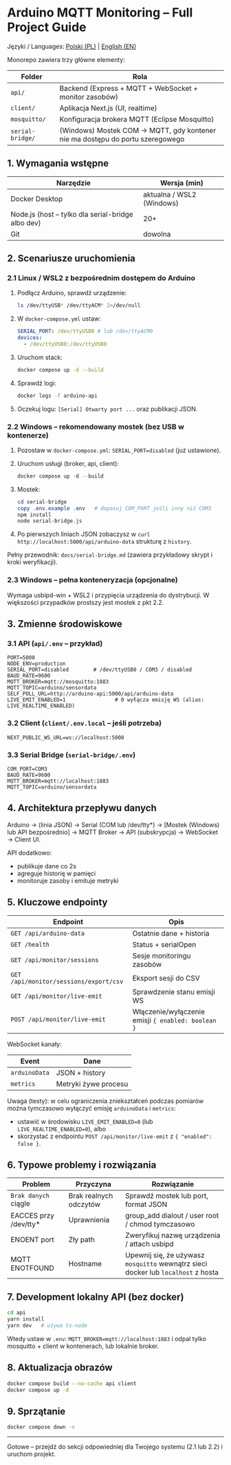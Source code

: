 # Arduino MQTT Monitoring – Full Project Guide

Języki / Languages: [Polski (PL)](./README.pl.md) | [English (EN)](./README.en.md)

Monorepo zawiera trzy główne elementy:

| Folder           | Rola                                                                           |
| ---------------- | ------------------------------------------------------------------------------ |
| `api/`           | Backend (Express + MQTT + WebSocket + monitor zasobów)                         |
| `client/`        | Aplikacja Next.js (UI, realtime)                                               |
| `mosquitto/`     | Konfiguracja brokera MQTT (Eclipse Mosquitto)                                  |
| `serial-bridge/` | (Windows) Mostek COM -> MQTT, gdy kontener nie ma dostępu do portu szeregowego |

## 1. Wymagania wstępne

| Narzędzie                                         | Wersja (min)              |
| ------------------------------------------------- | ------------------------- |
| Docker Desktop                                    | aktualna / WSL2 (Windows) |
| Node.js (host – tylko dla serial-bridge albo dev) | 20+                       |
| Git                                               | dowolna                   |

## 2. Scenariusze uruchomienia

### 2.1 Linux / WSL2 z bezpośrednim dostępem do Arduino

1. Podłącz Arduino, sprawdź urządzenie:

   ```bash
   ls /dev/ttyUSB* /dev/ttyACM* 2>/dev/null
   ```

2. W `docker-compose.yml` ustaw:

   ```yaml
   SERIAL_PORT: /dev/ttyUSB0 # lub /dev/ttyACM0
   devices:
     - /dev/ttyUSB0:/dev/ttyUSB0
   ```

3. Uruchom stack:

   ```bash
   docker compose up -d --build
   ```

4. Sprawdź logi:

   ```bash
   docker logs -f arduino-api
   ```

5. Oczekuj logu: `[Serial] Otwarty port ...` oraz publikacji JSON.

### 2.2 Windows – rekomendowany mostek (bez USB w kontenerze)

1. Pozostaw w `docker-compose.yml`: `SERIAL_PORT=disabled` (już ustawione).

2. Uruchom usługi (broker, api, client):

   ```powershell
   docker compose up -d --build
   ```

3. Mostek:

   ```powershell
   cd serial-bridge
   copy .env.example .env   # dopasuj COM_PORT jeśli inny niż COM3
   npm install
   node serial-bridge.js
   ```

4. Po pierwszych liniach JSON zobaczysz w `curl http://localhost:5000/api/arduino-data` strukturę z `history`.

Pełny przewodnik: `docs/serial-bridge.md` (zawiera przykładowy skrypt i kroki weryfikacji).

### 2.3 Windows – pełna konteneryzacja (opcjonalne)

Wymaga usbipd-win + WSL2 i przypięcia urządzenia do dystrybucji. W większości przypadków prostszy jest mostek z pkt 2.2.

## 3. Zmienne środowiskowe

### 3.1 API (`api/.env` – przykład)

```env
PORT=5000
NODE_ENV=production
SERIAL_PORT=disabled        # /dev/ttyUSB0 / COM3 / disabled
BAUD_RATE=9600
MQTT_BROKER=mqtt://mosquitto:1883
MQTT_TOPIC=arduino/sensordata
SELF_POLL_URL=http://arduino-api:5000/api/arduino-data
LIVE_EMIT_ENABLED=1                # 0 wyłącza emisję WS (alias: LIVE_REALTIME_ENABLED)
```

### 3.2 Client (`client/.env.local` – jeśli potrzeba)

```env
NEXT_PUBLIC_WS_URL=ws://localhost:5000
```

### 3.3 Serial Bridge (`serial-bridge/.env`)

```env
COM_PORT=COM3
BAUD_RATE=9600
MQTT_BROKER=mqtt://localhost:1883
MQTT_TOPIC=arduino/sensordata
```

## 4. Architektura przepływu danych

Arduino → (linia JSON) → Serial (COM lub /dev/tty\*) → [Mostek (Windows) lub API bezpośrednio] → MQTT Broker → API (subskrypcja) → WebSocket → Client UI.

API dodatkowo:

- publikuje dane co 2s
- agreguje historię w pamięci
- monitoruje zasoby i emituje metryki

## 5. Kluczowe endpointy

| Endpoint                               | Opis                                               |
| -------------------------------------- | -------------------------------------------------- |
| `GET /api/arduino-data`                | Ostatnie dane + historia                           |
| `GET /health`                          | Status + serialOpen                                |
| `GET /api/monitor/sessions`            | Sesje monitoringu zasobów                          |
| `GET /api/monitor/sessions/export/csv` | Eksport sesji do CSV                               |
| `GET /api/monitor/live-emit`           | Sprawdzenie stanu emisji WS                        |
| `POST /api/monitor/live-emit`          | Włączenie/wyłączenie emisji `{ enabled: boolean }` |

WebSocket kanały:

| Event         | Dane                 |
| ------------- | -------------------- |
| `arduinoData` | JSON + history       |
| `metrics`     | Metryki żywe procesu |

Uwaga (testy): w celu ograniczenia zniekształceń podczas pomiarów można tymczasowo wyłączyć emisję `arduinoData` i `metrics`:

- ustawić w środowisku `LIVE_EMIT_ENABLED=0` (lub `LIVE_REALTIME_ENABLED=0`), albo
- skorzystać z endpointu `POST /api/monitor/live-emit` z `{ "enabled": false }`.

## 6. Typowe problemy i rozwiązania

| Problem                | Przyczyna              | Rozwiązanie                                                                       |
| ---------------------- | ---------------------- | --------------------------------------------------------------------------------- |
| `Brak danych` ciągle   | Brak realnych odczytów | Sprawdź mostek lub port, format JSON                                              |
| EACCES przy /dev/tty\* | Uprawnienia            | group_add dialout / user root / chmod tymczasowo                                  |
| ENOENT port            | Zły path               | Zweryfikuj nazwę urządzenia / attach usbipd                                       |
| MQTT ENOTFOUND         | Hostname               | Upewnij się, że używasz `mosquitto` wewnątrz sieci docker lub `localhost` z hosta |

## 7. Development lokalny API (bez docker)

```bash
cd api
yarn install
yarn dev   # używa ts-node
```

Wtedy ustaw w `.env`: `MQTT_BROKER=mqtt://localhost:1883` i odpal tylko mosquitto + client w kontenerach, lub lokalnie broker.

## 8. Aktualizacja obrazów

```bash
docker compose build --no-cache api client
docker compose up -d
```

## 9. Sprzątanie

```bash
docker compose down -v
```

---

Gotowe – przejdź do sekcji odpowiedniej dla Twojego systemu (2.1 lub 2.2) i uruchom projekt.
